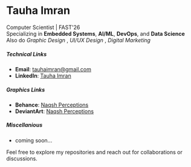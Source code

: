 # Tauha Imran  
Computer Scientist | FAST'26  
Specializing in **Embedded Systems**, **AI/ML**, **DevOps**, and **Data Science**  
Also do _Graphic Design_ , _UI/UX Design_ , _Digital Marketing_

##### Technical Links
- **Email**: [tauhaimran@gmail.com](mailto:tauhaimran@gmail.com)   
- **LinkedIn**: [Tauha Imran](https://www.linkedin.com/in/tauha-imran-6185b3280/)  
##### Graphics Links
- **Behance**: [Naqsh Perceptions](https://www.behance.net/naqshperceptions)  
- **DeviantArt**: [Naqsh Perceptions](https://www.deviantart.com/naqshperceptions)
##### Miscellanious 
- coming soon...

Feel free to explore my repositories and reach out for collaborations or discussions. 
